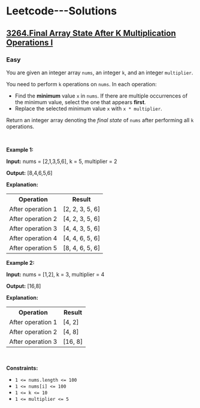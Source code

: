 # Leetcode---Solutions
<h2>
    <a href="https://leetcode.com/problems/final-array-state-after-k-multiplication-operations-i/?envType=daily-question&envId=2024-12-16">
        3264.Final Array State After K Multiplication Operations I
    </a>
</h2>
<h3>
    Easy
</h3>
<p>You are given an integer array <code>nums</code>, an integer <code>k</code>, and an integer <code>multiplier</code>.</p>

<p>You need to perform <code>k</code> operations on <code>nums</code>. In each operation:</p>

<ul>
	<li>Find the <strong>minimum</strong> value <code>x</code> in <code>nums</code>. If there are multiple occurrences of the minimum value, select the one that appears <strong>first</strong>.</li>
	<li>Replace the selected minimum value <code>x</code> with <code>x * multiplier</code>.</li>
</ul>

<p>Return an integer array denoting the <em>final state</em> of <code>nums</code> after performing all <code>k</code> operations.</p>

<p>&nbsp;</p>
<p><strong>Example 1:</strong></p>

<div>
<p><strong>Input:</strong> <span>nums = [2,1,3,5,6], k = 5, multiplier = 2</span></p>

<p><strong>Output:</strong> <span>[8,4,6,5,6]</span></p>

<p><strong>Explanation:</strong></p>

<table><tbody><tr><th>Operation</th><th>Result</th></tr><tr><td>After operation 1</td><td>[2, 2, 3, 5, 6]</td></tr><tr><td>After operation 2</td><td>[4, 2, 3, 5, 6]</td></tr><tr><td>After operation 3</td><td>[4, 4, 3, 5, 6]</td></tr><tr><td>After operation 4</td><td>[4, 4, 6, 5, 6]</td></tr><tr><td>After operation 5</td><td>[8, 4, 6, 5, 6]</td></tr></tbody></table>
</div>

<p><strong>Example 2:</strong></p>

<div>
<p><strong>Input:</strong> <span>nums = [1,2], k = 3, multiplier = 4</span></p>

<p><strong>Output:</strong> <span>[16,8]</span></p>

<p><strong>Explanation:</strong></p>

<table><tbody><tr><th>Operation</th><th>Result</th></tr><tr><td>After operation 1</td><td>[4, 2]</td></tr><tr><td>After operation 2</td><td>[4, 8]</td></tr><tr><td>After operation 3</td><td>[16, 8]</td></tr></tbody></table>
</div>

<p>&nbsp;</p>
<p><strong>Constraints:</strong></p>

<ul>
	<li><code>1 &lt;= nums.length &lt;= 100</code></li>
	<li><code>1 &lt;= nums[i] &lt;= 100</code></li>
	<li><code>1 &lt;= k &lt;= 10</code></li>
	<li><code>1 &lt;= multiplier &lt;= 5</code></li>
</ul>